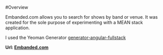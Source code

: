 #Overview

Embanded.com allows you to search for shows by band or venue. It was created for the sole purpose of experimenting with a MEAN stack application.

I used the Yeoman Generator [generator-angular-fullstack](https://github.com/DaftMonk/generator-angular-fullstack)

**Url: [Embanded.com](http://embanded.com)**

